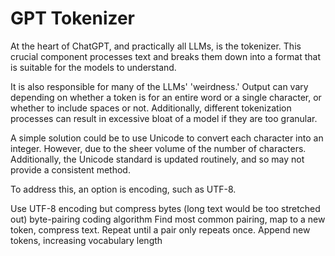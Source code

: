 # GPT Tokenizer
At the heart of ChatGPT, and practically all LLMs, is the tokenizer. This crucial component processes text and breaks them down into a format that is suitable for the models to understand.

It is also responsible for many of the LLMs' 'weirdness.' Output can vary depending on whether a token is for an entire word or a single character, or whether to include spaces or not. Additionally, different tokenization processes can result in excessive bloat of a model if they are too granular.

A simple solution could be to use Unicode to convert each character into an integer. However, due to the sheer volume of the number of characters. Additionally, the Unicode standard is updated routinely, and so may not provide a consistent method.

To address this, an option is encoding, such as UTF-8.

Use UTF-8 encoding but compress bytes (long text would be too stretched out) byte-pairing coding algorithm
Find most common pairing, map to a new token, compress text. Repeat until a pair only repeats once. Append new tokens, increasing vocabulary length
